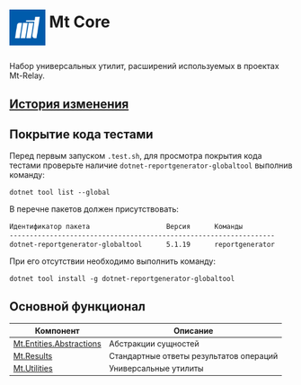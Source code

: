 # <p><img src="iconMt.png" width="64px" height="64px" align="middle" /> Mt Core</p>

Набор универсальных утилит, расширений используемых в проектах Mt-Relay.

## [История изменения](CHANGELOG.md)

## Покрытие кода тестами

Перед первым запуском `.test.sh`, для просмотра покрытия кода тестами проверьте наличие `dotnet-reportgenerator-globaltool` выполнив команду:

```console
dotnet tool list --global
```

В перечне пакетов должен присутствовать:

```console
Идентификатор пакета                   Версия      Команды
------------------------------------------------------------------
dotnet-reportgenerator-globaltool      5.1.19      reportgenerator
```

При его отсутствии необходимо выполнить команду:

```console
dotnet tool install -g dotnet-reportgenerator-globaltool
```

## Основной функционал

| Компонент                  | Описание                                |
|----------------------------|-----------------------------------------|
| [Mt.Entities.Abstractions] | Абстракции сущностей                    |
| [Mt.Results]                 | Стандартные ответы результатов операций |
| [Mt.Utilities]             | Универсальные утилиты                   |

[Mt.Entities.Abstractions]: src/Mt.Entities.Abstractions/README.md
[Mt.Results]: src/Mt.Results/README.md
[Mt.Utilities]: src/Mt.Utilities/README.md